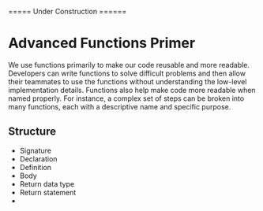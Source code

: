 ===== Under Construction ======
# Advanced Functions Primer
We use functions primarily to make our code reusable and more readable. Developers can write functions to solve difficult problems and then allow their teammates to use the functions without understanding the low-level implementation details. Functions also help make code more readable when named properly. For instance, a complex set of steps can be broken into many functions, each with a descriptive name and specific purpose.

## Structure
- Signature
- Declaration
- Definition
- Body
- Return data type
- Return statement
- 
